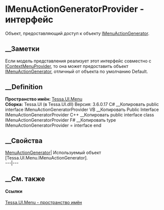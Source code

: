 # IMenuActionGeneratorProvider - интерфейс
Объект, предоставляющий доступ к объекту
[IMenuActionGenerator](T_Tessa_UI_Menu_IMenuActionGenerator.htm).
## __Заметки
Если модель представления реализует этот интерфейс совместно с
[IContextMenuProvider](T_Tessa_UI_Menu_IContextMenuProvider.htm), то она может
предоставить объект
[IMenuActionGenerator](T_Tessa_UI_Menu_IMenuActionGenerator.htm), отличный от
объекта по умолчанию Default.
## __Definition
 **Пространство имён:** [Tessa.UI.Menu](N_Tessa_UI_Menu.htm)  
 **Сборка:** Tessa.UI (в Tessa.UI.dll) Версия: 3.6.0.17
C# __Копировать
     public interface IMenuActionGeneratorProvider
VB __Копировать
     Public Interface IMenuActionGeneratorProvider
C++ __Копировать
     public interface class IMenuActionGeneratorProvider
F# __Копировать
     type IMenuActionGeneratorProvider = interface end
##  __Свойства
[MenuActionGenerator](P_Tessa_UI_Menu_IMenuActionGeneratorProvider_MenuActionGenerator.htm)|
Используемый объект [Tessa.UI.Menu.IMenuActionGenerator].  
---|---  
## __См. также
#### Ссылки
[Tessa.UI.Menu - пространство имён](N_Tessa_UI_Menu.htm)
